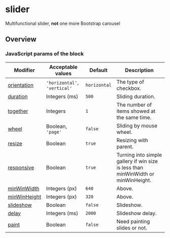 # slider

Multifunctional slider, **not** one more Bootstrap carousel

## Overview

### JavaScript params of the block

| Modifier | Acceptable values | Default | Description |
| ----------- | ------------------- | -------------------- | -------- |
| <a href="#sliderorientation">orientation</a> | `'horizontal'`, `'vertical'` | `horizontal` | The type of checkbox. |
| <a href="#sliderduration">duration</a> | Integers (ms) | <code>500</code> | Sliding duration. |
| <a href="#slidertogether">together</a> | Integers | <code>1</code> | The number of items showed at the same time. |
| <a href="#sliderwheel">wheel</a> | Boolean, `'page'` | `false` | Sliding by mouse wheel. |
| <a href="#sliderresize">resize</a> | Boolean | `true` | Resizing with parent. |
| <a href="#sliderresponsive">responsive</a> | Boolean | `true` | Turning into simple gallery if win size is less than minWinWidth or minWinHeight. |
| <a href="#sliderminWinWidth">minWinWidth</a> | Integers (px)  | `640` | Above. |
| <a href="#sliderminWinHeight">minWinHeight</a> | Integers (px) | `320` | Above. |
| <a href="#sliderslideshow">slideshow</a> | Boolean | `false` | Slideshow. |
| <a href="#sliderdelay">delay</a> | Integers (ms) | `2000` | Slideshow delay. |
| <a href="#sliderpaint">paint</a> | Boolean | `false` | Need painting slides or not. |
